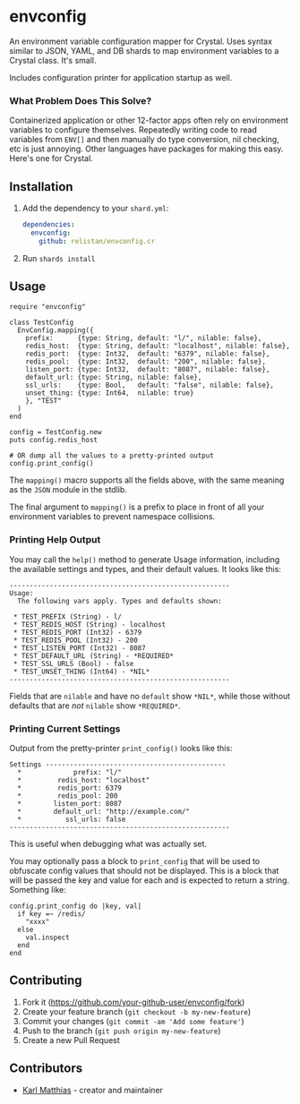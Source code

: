 # envconfig

An environment variable configuration mapper for Crystal. Uses syntax similar
to JSON, YAML, and DB shards to map environment variables to a Crystal class.
It's small.

Includes configuration printer for application startup as well.

### What Problem Does This Solve?

Containerized application or other 12-factor apps often rely on environment
variables to configure themselves. Repeatedly writing code to read variables
from `ENV[]` and then manually do type conversion, nil checking, etc is just
annoying. Other languages have packages for making this easy. Here's one for
Crystal. 

## Installation

1. Add the dependency to your `shard.yml`:

   ```yaml
   dependencies:
     envconfig:
       github: relistan/envconfig.cr
   ```

2. Run `shards install`

## Usage

```crystal
require "envconfig"
```

```crystal
class TestConfig
  EnvConfig.mapping({
    prefix:      {type: String, default: "l/", nilable: false},
    redis_host:  {type: String, default: "localhost", nilable: false},
    redis_port:  {type: Int32,  default: "6379", nilable: false},
    redis_pool:  {type: Int32,  default: "200", nilable: false},
    listen_port: {type: Int32,  default: "8087", nilable: false},
    default_url: {type: String, nilable: false},
    ssl_urls:    {type: Bool,   default: "false", nilable: false},
    unset_thing: {type: Int64,  nilable: true}
    }, "TEST"
  )
end

config = TestConfig.new
puts config.redis_host

# OR dump all the values to a pretty-printed output
config.print_config()
```

The `mapping()` macro supports all the fields above, with the same meaning as
the `JSON` module in the stdlib.

The final argument to `mapping()` is a prefix to place in front of all your
environment variables to prevent namespace collisions.

### Printing Help Output

You may call the `help()` method to generate Usage information, including the
available settings and types, and their default values. It looks like this:

```
-------------------------------------------------------
Usage:
  The following vars apply. Types and defaults shown:

 * TEST_PREFIX (String) - l/
 * TEST_REDIS_HOST (String) - localhost
 * TEST_REDIS_PORT (Int32) - 6379
 * TEST_REDIS_POOL (Int32) - 200
 * TEST_LISTEN_PORT (Int32) - 8087
 * TEST_DEFAULT_URL (String) - *REQUIRED*
 * TEST_SSL_URLS (Bool) - false
 * TEST_UNSET_THING (Int64) - *NIL*
-------------------------------------------------------

```

Fields that are `nilable` and have no `default` show `*NIL*`, while those
without defaults that are _not_ `nilable` show `*REQUIRED*`.

### Printing Current Settings

Output from the pretty-printer `print_config()` looks like this:

```
Settings ---------------------------------------------
  *             prefix: "l/"
  *         redis_host: "localhost"
  *         redis_port: 6379
  *         redis_pool: 200
  *        listen_port: 8087
  *        default_url: "http://example.com/"
  *           ssl_urls: false
-------------------------------------------------------
```

This is useful when debugging what was actually set.

You may optionally pass a block to `print_config` that will be used to
obfuscate config values that should not be displayed. This is a block that will
be passed the key and value for each and is expected to return a string.
Something like:

```
config.print_config do |key, val|
  if key =~ /redis/
    "xxxx"
  else
    val.inspect
  end
end
```

## Contributing

1. Fork it (<https://github.com/your-github-user/envconfig/fork>)
2. Create your feature branch (`git checkout -b my-new-feature`)
3. Commit your changes (`git commit -am 'Add some feature'`)
4. Push to the branch (`git push origin my-new-feature`)
5. Create a new Pull Request

## Contributors

- [Karl Matthias](https://github.com/relistan) - creator and maintainer
